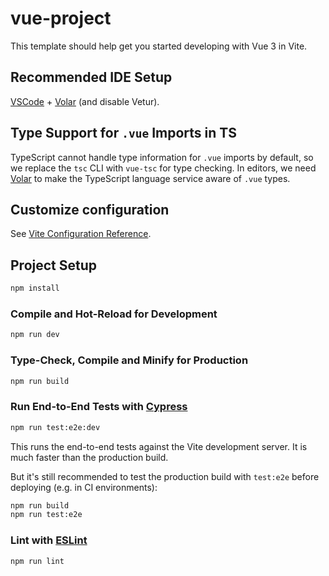# vue-project

This template should help get you started developing with Vue 3 in Vite.

## Recommended IDE Setup

[VSCode](https://code.visualstudio.com/) + [Volar](https://marketplace.visualstudio.com/items?itemName=Vue.volar) (and disable Vetur).

## Type Support for `.vue` Imports in TS

TypeScript cannot handle type information for `.vue` imports by default, so we replace the `tsc` CLI with `vue-tsc` for type checking. In editors, we need [Volar](https://marketplace.visualstudio.com/items?itemName=Vue.volar) to make the TypeScript language service aware of `.vue` types.

## Customize configuration

See [Vite Configuration Reference](https://vitejs.dev/config/).

## Project Setup

```sh
npm install
```

### Compile and Hot-Reload for Development

```sh
npm run dev
```

### Type-Check, Compile and Minify for Production

```sh
npm run build
```

  ### Run End-to-End Tests with [Cypress](https://www.cypress.io/)

  ```sh
  npm run test:e2e:dev
  ```

  This runs the end-to-end tests against the Vite development server.
  It is much faster than the production build.

  But it's still recommended to test the production build with `test:e2e` before deploying (e.g. in CI environments):

  ```sh
  npm run build
  npm run test:e2e
  ```
  
### Lint with [ESLint](https://eslint.org/)

```sh
npm run lint
```
